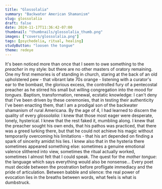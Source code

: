```yaml
---
title: "Glossolalia"
summary: "Backwater American Shamanism"
slug: glossolalia
draft: false
date: 2024-11-17T11:36:42-07:00
thumbnail: "thumbnails/glossolalia_thumb.png"
images: ["covers/glossolalia.png"]
tags: [psychedelia, ritual, healing]
studyButton: "loosen the tongue"
theme: redeye
---
```


It's been noticed more than once that I seem to owe something to the *preacher* in my style: but there are no other masters of oratory remaining. One my first memories is of standing in church, staring at the back of an old upholstered pew - that vibrant late 70s orange - listening with a curator's ear to the bombast, the glorious excess, the controlled fury of a pentecostal preacher as he stirred his small but willing congregation into the mood for *tongues*. Baptism, transformation, renewal, ecstatic knowledge: I can't deny that I've been driven by these ceremonies, that in testing their authenticity I've been enacting them, that I am a prodigal son of the backwater shamanism of rural Americana. By the age of 4, I had learned to discern the quality of every *glossolalia*: I knew that those most eager were desperate, lonely, hysterical. I knew that the rest faked it, mumbling along. I knew that the preacher sought his own ends, that his pathos was practiced, that there was a greed lurking there, but that he could not achieve his magic without temporarily overcoming his limitations - that his art depended on finding a spark of sincerity amidst his lies. I knew also that in the hysteria there sometimes appeared something else: sometimes a genuine emotional valence slithered into view, sometimes the ritual actually worked, sometimes I almost felt that I could speak. The quest for the *mother tongue*: the language which says everything would also be nonsense... Every poet must decide between the prostration before profligate immediacy and the pride of articulation. Between babble and silence: the real power of evocation lies in the breaths between words, what feels is what is dumbstruck.
